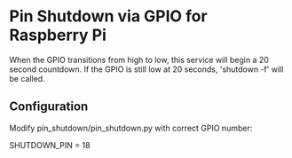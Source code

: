 # Pin Shutdown via GPIO for Raspberry Pi
When the GPIO transitions from high to low, this service will begin a 20 second
countdown. If the GPIO is still low at 20 seconds, 'shutdown -f' will be called.

## Configuration
Modify pin_shutdown/pin_shutdown.py with correct GPIO number:

SHUTDOWN_PIN = 18
